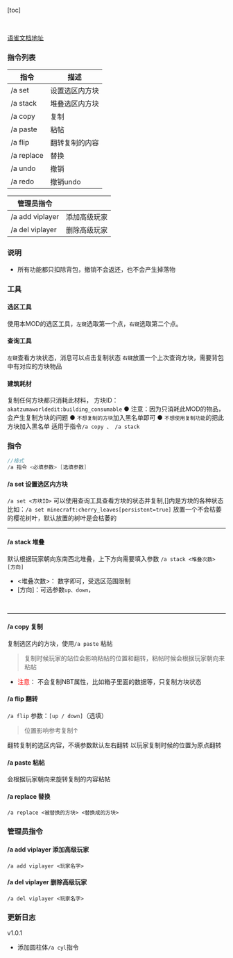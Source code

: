 [toc]

<br>

[语雀文档地址](https://www.yuque.com/u39444834/dgakrb/gt2eg4whuq7hcvwf?singleDoc#)

### 指令列表

|  指令   | 描述  |
|  ----  | ----  |
| /a set | 设置选区内方块 |
| /a stack      | 堆叠选区内方块 |
| /a copy      | 复制 |
| /a paste      | 粘帖 |
| /a flip      | 翻转复制的内容 |
| /a replace      | 替换 |
| /a undo      | 撤销 |
| /a redo      | 撤销undo |

| 管理员指令      |  |
|  ----  | ----  |
| /a add viplayer | 添加高级玩家 |
| /a del viplayer | 删除高级玩家 |


### 说明
* 所有功能都只扣除背包，撤销不会返还，也不会产生掉落物

### 工具
#### 选区工具
使用本MOD的选区工具，`左键`选取第一个点，`右键`选取第二个点。

#### 查询工具
`左键`查看方块状态，消息可以点击复制状态
`右键`放置一个上次查询方块，需要背包中有对应的方块物品

#### 建筑耗材
复制任何方块都只消耗此材料，
方块ID：`akatzumaworldedit:building_consumable`
● 注意：因为只消耗此MOD的物品，会产生复制方块的问题
● `不想复制的方块`加入黑名单即可
● `不想使用复制功能`的把此方块加入黑名单
适用于指令`/a copy 、 /a stack`


### 指令
```java
//格式
/a 指令 <必填参数> [选填参数]
```

#### /a set 设置选区内方块
`/a set <方块ID>`
可以使用查询工具查看方块的状态并复制,[]内是方块的各种状态
比如：`/a set minecraft:cherry_leaves[persistent=true]`
放置一个不会枯萎的樱花树叶，默认放置的树叶是会枯萎的
<br>

- - -
#### /a stack 堆叠
默认根据玩家朝向东南西北堆叠，上下方向需要填入参数
`/a stack <堆叠次数> [方向]`
- <堆叠次数>： 数字即可，受选区范围限制
- [方向]：可选参数`up、down`，

<br>

- - -

#### /a copy 复制
复制选区内的方块，使用`/a paste` 粘帖
> 复制时候玩家的站位会影响粘帖的位置和翻转，粘帖时候会根据玩家朝向来粘帖
* <font color='red'>注意</font>： 不会复制NBT属性，比如箱子里面的数据等，只复制方块状态


#### /a flip 翻转
`/a flip`
参数：`[up / down]`（选填）
> 位置影响参考复制↑

翻转复制的选区内容，不填参数默认左右翻转
以玩家复制时候的位置为原点翻转

#### /a paste 粘帖
会根据玩家朝向来旋转复制的内容粘帖

#### /a replace 替换
`/a replace <被替换的方块> <替换成的方块>`


### 管理员指令
#### /a add viplayer 添加高级玩家 
`/a add viplayer <玩家名字>`

#### /a del viplayer 删除高级玩家 
`/a del viplayer <玩家名字>`



### 更新日志
v1.0.1
- 添加圆柱体`/a cyl`指令